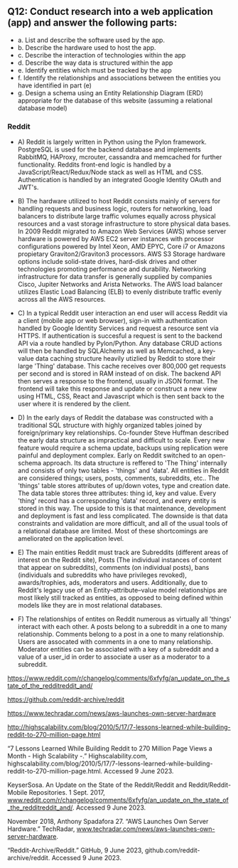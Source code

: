 ## Q12: Conduct research into a web application (app) and answer the following parts: 
- a. List and describe the software used by the app.
- b. Describe the hardware used to host the app.
- c. Describe the interaction of technologies within the app
- d. Describe the way data is structured within the app
- e. Identify entities which must be tracked by the app
- f. Identify the relationships and associations between the entities you have identified in part (e)
- g. Design a schema using an Entity Relationship Diagram (ERD) appropriate for the database of this website (assuming a relational database model)	

### Reddit
- A) Reddit is largely written in Python using the Pylon framework. PostgreSQL is used for the backend database and implements RabbitMQ, HAProxy, mcrouter, cassandra and memcached for further functionality. Reddits front-end logic is handled by a JavaScript/React/Redux/Node stack as well as HTML and CSS. Authentication is handled by an integrated Google Identity OAuth and JWT's.


- B) The hardware utilized to host Reddit consists mainly of servers for handling requests and business logic, routers for networking, load balancers to distribute large traffic volumes equally across physical resources and a vast storage infrastructure to store physical data bases. In 2009 Reddit migrated to Amazon Web Services (AWS) whose server hardware is powered by AWS EC2 server instances with processor configurations powered by Intel Xeon, AMD EPYC, Core i7 or Amazons propietary Graviton2/Graviton3 processors. AWS S3 Storage hardware options include solid-state drives, hard-disk drives and other technologies promoting performance and durability. Networking infrastructure for data transfer is generally supplied by companies Cisco, Jupiter Networks and Arista Networks. The AWS load balancer utilizes Elastic Load Balancing (ELB) to evenly distribute traffic evenly across all the AWS resources.


- C) In a typical Reddit user interaction an end user will access Reddit via a client (mobile app or web browser), sign-in with authentication handled by Google Identity Services and request a resource sent via HTTPS. If authentication is succesful a request is sent to the backend API via a route handled by Pylon/Python. Any database CRUD actions will then be handled by SQLAlchemy as well as Memcached, a key-value data caching structure heavily utizlied by Reddit to store their large 'Thing' database. This cache receives over 800,000 get requests per second and is stored in RAM instead of on disk. The backend API then serves a response to the frontend, usually in JSON format. The frontend will take this response and update or construct a new view using HTML, CSS, React and Javascript which is then sent back to the user where it is rendered by the client.

- D) In the early days of Reddit the database  was constructed with a traditional SQL structure with highly organized tables joined by foreign/primary key relationships. Co-founder Steve Huffman described the early data structure as impractical and difficult to scale. Every new feature would require a schema update, backups using replication were painful and deployment complex. Early on Reddit switched to an open-schema approach. Its data structure is reffered to 'The Thing' internally and consists of only two tables - 'things' and 'data'. All entities in Reddit are considered things; users, posts, comments, subreddits, etc.. The 'things' table stores attributes of up/down votes, type and creation date. The data table stores three attributes: thing id, key and value. Every 'thing' record has a corresponding 'data' record, and every entity is stored in this way. The upside to this is that maintenance, development and deployment is fast and less complicated. The downside is that data constraints and validation are more difficult, and all of the usual tools of a relational database are limited. Most of these shortcomings are ameliorated on the application level.

- E) The main entities Reddit must track are Subreddits (different areas of interest on the Reddit site), Posts (The individual instances of content that appear on subreddits), comments (on individual posts), bans (individuals and subreddits who have privileges revoked), awards/trophies, ads, moderators and users. Additionally, due to Reddit's legacy use of an Entity–attribute–value model relationships are most likely still tracked as entities, as opposed to being defined within models like they are in most relational databases. 

- F) The relationships of entites on Reddit numerous as virtually all 'things' interact with each other. A posts belong to a subreddit in a one to many relationship. Comments belong to a post in a one to many relationship. Users are assocated with comments in a one to many relationship. Moderator entities can be associated with a key of a subreddit and a value of a user_id in order to associate a user as a moderator to a subreddit. 

https://www.reddit.com/r/changelog/comments/6xfyfg/an_update_on_the_state_of_the_redditreddit_and/

https://github.com/reddit-archive/reddit

https://www.techradar.com/news/aws-launches-own-server-hardware

http://highscalability.com/blog/2010/5/17/7-lessons-learned-while-building-reddit-to-270-million-page.html

“7 Lessons Learned While Building Reddit to 270 Million Page Views a Month - High Scalability -.” Highscalability.com, highscalability.com/blog/2010/5/17/7-lessons-learned-while-building-reddit-to-270-million-page.html. Accessed 9 June 2023.

KeyserSosa. An Update on the State of the Reddit/Reddit and Reddit/Reddit-Mobile Repositories. 1 Sept. 2017, www.reddit.com/r/changelog/comments/6xfyfg/an_update_on_the_state_of_the_redditreddit_and/. Accessed 9 June 2023.

November 2018, Anthony Spadafora 27. “AWS Launches Own Server Hardware.” TechRadar, www.techradar.com/news/aws-launches-own-server-hardware.

“Reddit-Archive/Reddit.” GitHub, 9 June 2023, github.com/reddit-archive/reddit. Accessed 9 June 2023.
‌